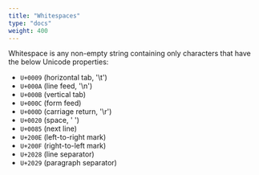 ```yaml
---
title: "Whitespaces"
type: "docs"
weight: 400
---
```


Whitespace is any non-empty string containing only characters that have the below Unicode properties:

- `U+0009` (horizontal tab, '\t')
- `U+000A` (line feed, '\n')
- `U+000B` (vertical tab)
- `U+000C` (form feed)
- `U+000D` (carriage return, '\r')
- `U+0020` (space, ' ')
- `U+0085` (next line)
- `U+200E` (left-to-right mark)
- `U+200F` (right-to-left mark)
- `U+2028` (line separator)
- `U+2029` (paragraph separator)
